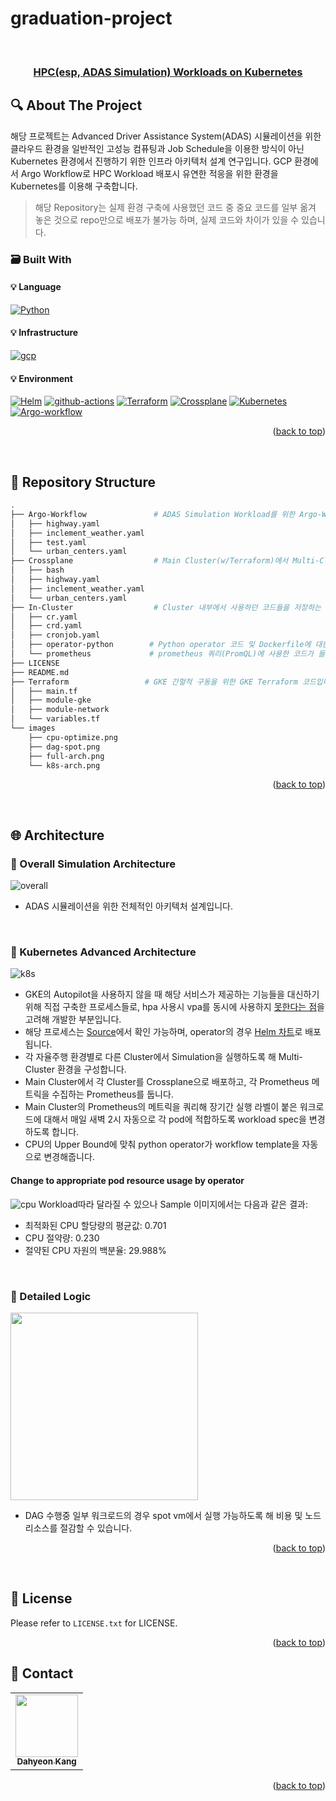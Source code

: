 # graduation-project


<!-- PROJECT LOGO -->
<br />
<div align="center">
  <a href="https://github.com/dusdjhyeon/graduation-project">
    <h3 align="center">HPC(esp, ADAS Simulation) Workloads on Kubernetes</h3>
  </a>
</div>


<!-- ABOUT THE PROJECT -->
## :mag: About The Project
해당 프로젝트는 Advanced Driver Assistance System(ADAS) 시뮬레이션을 위한 클라우드 환경을 일반적인 고성능 컴퓨팅과 Job Schedule을 이용한 방식이 아닌 Kubernetes 환경에서 진행하기 위한 인프라 아키텍처 설계 연구입니다. 
GCP 환경에서 Argo Workflow로 HPC Workload 배포시 유연한 적응을 위한 환경을 Kubernetes를 이용해 구축합니다. 

> 해당 Repository는 실제 환경 구축에 사용했던 코드 중 중요 코드를 일부 옮겨 놓은 것으로 repo만으로 배포가 불가능 하며, 실제 코드와 차이가 있을 수 있습니다. 

### :card_file_box: Built With
#### :bulb: Language
[![Python][Python]][Python-url]
#### :bulb: Infrastructure
[![gcp][gcp]][gcp-url]
#### :bulb: Environment
[![Helm][Helm]][Helm-url]
[![github-actions][github-actions]][github-actions]
[![Terraform][Terraform]][Terraform-url]
[![Crossplane][Crossplane]][Crossplane-url]
[![Kubernetes][Kubernetes]][Kubernetes-url]
[![Argo-workflow][Argo-workflow]][Argo-workflow-url]

<p align="right">(<a href="#readme-top">back to top</a>)</p>
<br>



## :deciduous_tree: Repository Structure

``` bash
.
├── Argo-Workflow               # ADAS Simulation Workload를 위한 Argo-Workflow 예제 코드 및 실제 연구용 임시 workload 코드가 들어있습니다.
│   ├── highway.yaml
│   ├── inclement_weather.yaml
│   ├── test.yaml
│   └── urban_centers.yaml
├── Crossplane                  # Main Cluster(w/Terraform)에서 Multi-Cluster 구축을 위한 Crossplane Cluster 코드입니다.
│   ├── bash
│   ├── highway.yaml
│   ├── inclement_weather.yaml
│   └── urban_centers.yaml
├── In-Cluster                  # Cluster 내부에서 사용하던 코드들을 저장하는 Directory입니다.
│   ├── cr.yaml
│   ├── crd.yaml
│   ├── cronjob.yaml
│   ├── operator-python        # Python operator 코드 및 Dockerfile에 대한 코드입니다.
│   └── prometheus             # prometheus 쿼리(PromQL)에 사용한 코드가 들어 있습니다.
├── LICENSE
├── README.md
├── Terraform                 # GKE 간헐적 구동을 위한 GKE Terraform 코드입니다.
│   ├── main.tf
│   ├── module-gke
│   ├── module-network
│   └── variables.tf
└── images
    ├── cpu-optimize.png
    ├── dag-spot.png
    ├── full-arch.png
    └── k8s-arch.png
```

<p align="right">(<a href="#readme-top">back to top</a>)</p>
<br>


## :globe_with_meridians: Architecture
### :triangular_flag_on_post: Overall Simulation Architecture
![overall](./images/full-arch.png)

- ADAS 시뮬레이션을 위한 전체적인 아키텍처 설계입니다.
<br>


### :triangular_flag_on_post: Kubernetes Advanced Architecture
![k8s](./images/k8s-arch.png)

- GKE의 Autopilot을 사용하지 않을 때 해당 서비스가 제공하는 기능들을 대신하기 위해 직접 구축한 프로세스들로, hpa 사용시 vpa를 동시에 사용하지 [못한다는 점](https://github.com/kubernetes/autoscaler/blob/master/vertical-pod-autoscaler/README.md#known-limitations)을 고려해 개발한 부분입니다. 
- 해당 프로세스는 [Source](./In-Cluster/)에서 확인 가능하며, operator의 경우 [Helm 차트](https://github.com/dusdjhyeon/graduation-as-helm)로 배포됩니다. 
- 각 자율주행 환경별로 다른 Cluster에서 Simulation을 실행하도록 해 Multi-Cluster 환경을 구성합니다.
- Main Cluster에서 각 Cluster를 Crossplane으로 배포하고, 각 Prometheus 메트릭을 수집하는 Prometheus를 둡니다.
- Main Cluster의 Prometheus의 메트릭을 쿼리해 장기간 실행 라벨이 붙은 워크로드에 대해서 매일 새벽 2시 자동으로 각 pod에 적합하도록 workload spec을 변경하도록 합니다.
- CPU의 Upper Bound에 맞춰 python operator가 workflow template을 자동으로 변경해줍니다.

#### Change to appropriate pod resource usage by operator
![cpu](./images/cpu-opti.png)
Workload따라 달라질 수 있으나 Sample 이미지에서는 다음과 같은 결과:
- 최적화된 CPU 할당량의 평균값: 0.701
- CPU 절약량: 0.230
- 절약된 CPU 자원의 백분율: 29.988%
<br>

### :triangular_flag_on_post: Detailed Logic
<img src="./images/dag-spot.png" style="width:300px;">

- DAG 수행중 일부 워크로드의 경우 spot vm에서 실행 가능하도록 해 비용 및 노드 리소스를 절감할 수 있습니다. 

<p align="right">(<a href="#readme-top">back to top</a>)</p>
<br>

<!-- LICENSE -->
## :closed_lock_with_key: License
Please refer to `LICENSE.txt` for LICENSE.
<p align="right">(<a href="#readme-top">back to top</a>)</p>



<!-- CONTACT -->
## :speech_balloon: Contact

<table>
  <tbody>
    <tr>
      <td align="center"><a href="https://github.com/dusdjhyeon"><img src="https://avatars.githubusercontent.com/u/73868703?v=4" width="100px;" alt=""/><br /><sub><b>Dahyeon Kang</b></sub></a></td>
    </tr>
  </tbody>
</table>

<p align="right">(<a href="#readme-top">back to top</a>)</p>


<!-- MARKDOWN LINKS & IMAGES -->
<!-- https://www.markdownguide.org/basic-syntax/#reference-style-links -->
[license-shield]: https://img.shields.io/github/license/dusdjhyeon/graduation-project.svg?style=flat
[license-url]: https://github.com/dusdjhyeon/graduation-project/blob/master/LICENSE.txt

[Python]: https://img.shields.io/badge/Python-3776AB?style=flat&logo=Python&logoColor=white
[Python-url]: https://www.python.org/
[gcp]: https://img.shields.io/badge/GCP-4285F4?style=flat&logo=GoogleCloud&logoColor=white
[gcp-url]: https://console.cloud.google.com/
[Helm]: https://img.shields.io/badge/Helm-0F1689?style=flat&logo=Helm&logoColor=white
[Helm-url]: https://helm.sh/
[github-actions]: https://img.shields.io/badge/GitHub_Actions-2088FF?style=flat&logo=github-actions&logoColor=white
[github-actions-url]: https://github.com/features/actions
[Terraform]: https://img.shields.io/badge/Terraform-844FBA?style=flat&logo=Terraform&logoColor=white
[Terraform-url]: https://www.terraform.io/
[Crossplane]: https://img.shields.io/badge/Crossplane-fff5b1?style=flat&logo=Crossplane&logoColor=white
[Crossplane-url]: https://www.crossplane.io/
[Kubernetes]: https://img.shields.io/badge/Kubernetes-326CE5?style=flat&logo=Kubernetes&logoColor=white
[Kubernetes-url]: https://kubernetes.io/
[Argo-workflow]: https://img.shields.io/badge/Argo_Workflows-EF7B4D?style=flat&logo=Argo&logoColor=white
[Argo-workflow-url]: https://argoproj.github.io/workflows/
